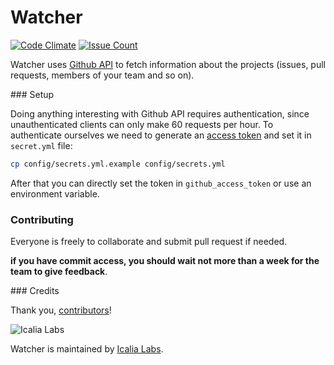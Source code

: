 # Watcher

[![Code Climate](https://codeclimate.com/github/IcaliaLabs/watcher/badges/gpa.svg)](https://codeclimate.com/github/IcaliaLabs/watcher)
[![Issue Count](https://codeclimate.com/github/IcaliaLabs/watcher/badges/issue_count.svg)](https://codeclimate.com/github/IcaliaLabs/watcher)

Watcher uses [Github API](https://developer.github.com) to fetch information about the projects (issues, pull requests, members of your team and so on).

### Setup

Doing anything interesting with Github API requires authentication, since unauthenticated clients can only make 60 requests per hour. To authenticate ourselves we need to generate an [access token](https://developer.github.com/v3/oauth_authorizations/#create-a-new-authorization) and set it in `secret.yml` file:

```bash
cp config/secrets.yml.example config/secrets.yml
```

After that you can directly set the token in `github_access_token` or use an environment variable.

### Contributing

Everyone is freely to collaborate and submit pull request if needed.

**if you have commit access, you should wait not more than a week for the team to give feedback**.


### Credits

Thank you, [contributors](https://github.com/icalialabs/icalia_guides/graphs/contributors)!

![Icalia Labs](https://raw.githubusercontent.com/IcaliaLabs/kaishi/master/logo.png)

Watcher is maintained by [Icalia Labs](http://www.icalialabs.com/team).


